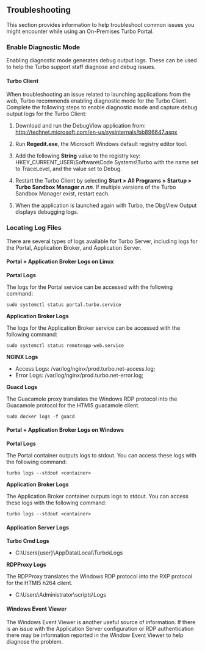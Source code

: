 ## Troubleshooting

This section provides information to help troubleshoot common issues you might encounter while using an On-Premises Turbo Portal.

### Enable Diagnostic Mode

Enabling diagnostic mode generates debug output logs. These can be used to help the Turbo support staff diagnose and debug issues.

#### Turbo Client

When troubleshooting an issue related to launching applications from the web, Turbo recommends enabling diagnostic mode for the Turbo Client. Complete the following steps to enable diagnostic mode and capture debug output logs for the Turbo Client:

1. Download and run the DebugView application from: http://technet.microsoft.com/en-us/sysinternals/bb896647.aspx

2. Run **Regedit.exe**, the Microsoft Windows default registry editor tool.

3. Add the following **String** value to the registry key: HKEY_CURRENT_USER\Software\Code Systems\Turbo with the name set to TraceLevel, and the value set to Debug.

4. Restart the Turbo Client by selecting **Start > All Programs > Startup > Turbo Sandbox Manager** ***n.nn***. If multiple versions of the Turbo Sandbox Manager exist, restart each.

5. When the application is launched again with Turbo, the DbgView Output displays debugging logs.


### Locating Log Files

There are several types of logs available for Turbo Server, including logs for the Portal, Application Broker, and Application Server.

#### Portal + Application Broker Logs on Linux

**Portal Logs**

The logs for the Portal service can be accessed with the following command:

    sudo systemctl status portal.turbo.service

**Application Broker Logs**

The logs for the Application Broker service can be accessed with the following command:

    sudo systemctl status remoteapp-web.service

**NGINX Logs**

- Access Logs: /var/log/nginx/prod.turbo.net-access.log;
- Error Logs: /var/log/nginx/prod.turbo.net-error.log;

**Guacd Logs**

The Guacamole proxy translates the Windows RDP protocol into the Guacamole protocol for the HTMl5 guacamole client.
    
    sudo docker logs -f guacd


#### Portal + Application Broker Logs on Windows

**Portal Logs**

The Portal container outputs logs to stdout. You can access these logs with the following command:

    turbo logs --stdout <container>

**Application Broker Logs**

The Application Broker container outputs logs to stdout. You can access these logs with the following command:

    turbo logs --stdout <container>


#### Application Server Logs

**Turbo Cmd Logs**

- C:\Users\{user}\AppData\Local\Turbo\Logs

**RDPProxy Logs**

The RDPProxy translates the Windows RDP protocol into the RXP protocol for the HTMl5 h264 client.

- C:\Users\Administrator\scripts\Logs


#### Windows Event Viewer

The Windows Event Viewer is another useful source of information. If there is an issue with the Application Server configuration or RDP authentication there may be information reported in the Window Event Viewer to help diagnose the problem.